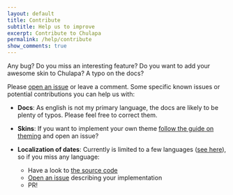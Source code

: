 ```yaml
---
layout: default
title: Contribute
subtitle: Help us to improve
excerpt: Contribute to Chulapa
permalink: /help/contribute
show_comments: true
---
```


Any bug? Do you miss an interesting feature? Do you want to add your awesome skin to <span class="chulapa">Chulapa</span>? A typo on the docs?

Please [open an issue](https://github.com/dieghernan/chulapa/issues/new/choose) or leave a comment. Some specific known issues or potential contributions you can help us with:

- **Docs**: As english is not my primary language, the docs are likely to be plenty of typos. Please feel free to correct them.

- **Skins**: If you want to implement your own theme [follow the guide on theming]() and open an issue?

- **Localization of dates**: Currently is limited to a few languages ([see here](https://dieghernan.github.io/chulapa/docs/04-layouts#localization-of-dates)), so if you miss any language:
   -   Have a look to [the source code](https://github.com/dieghernan/chulapa/blob/master/_includes/snippets/datetranslate.html)
   -   [Open an issue](https://github.com/dieghernan/chulapa/issues/new/choose) describing your implementation
   -  PR!
